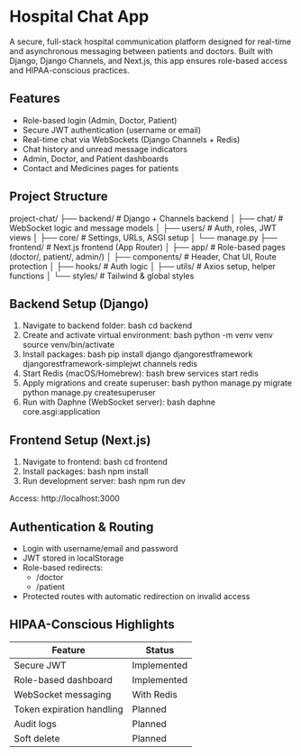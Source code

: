 # Hospital Chat App
A secure, full-stack hospital communication platform designed for real-time and asynchronous messaging between patients and doctors. Built with Django, Django Channels, and Next.js, this app ensures role-based access and HIPAA-conscious practices.

## Features
* Role-based login (Admin, Doctor, Patient)
* Secure JWT authentication (username or email)
* Real-time chat via WebSockets (Django Channels + Redis)
* Chat history and unread message indicators
* Admin, Doctor, and Patient dashboards
* Contact and Medicines pages for patients

## Project Structure

project-chat/
├── backend/                # Django + Channels backend
│   ├── chat/               # WebSocket logic and message models
│   ├── users/              # Auth, roles, JWT views
│   ├── core/               # Settings, URLs, ASGI setup
│   └── manage.py
├── frontend/               # Next.js frontend (App Router)
│   ├── app/                # Role-based pages (doctor/, patient/, admin/)
│   ├── components/         # Header, Chat UI, Route protection
│   ├── hooks/              # Auth logic
│   ├── utils/              # Axios setup, helper functions
│   └── styles/             # Tailwind & global styles

## Backend Setup (Django)
1. Navigate to backend folder:
   bash
   cd backend
2. Create and activate virtual environment:
   bash
   python -m venv venv
   source venv/bin/activate
3. Install packages:
   bash
   pip install django djangorestframework djangorestframework-simplejwt channels redis
4. Start Redis (macOS/Homebrew):
   bash
   brew services start redis
5. Apply migrations and create superuser:
   bash
   python manage.py migrate
   python manage.py createsuperuser
6. Run with Daphne (WebSocket server):
   bash
   daphne core.asgi:application

## Frontend Setup (Next.js)

1. Navigate to frontend:
   bash
   cd frontend
2. Install packages:
   bash
   npm install
3. Run development server:
   bash
   npm run dev

Access: http://localhost:3000

## Authentication & Routing
* Login with username/email and password
* JWT stored in localStorage
* Role-based redirects:
  - /doctor
  - /patient
* Protected routes with automatic redirection on invalid access

## HIPAA-Conscious Highlights

| Feature                   | Status       |
|---------------------------|--------------|
| Secure JWT                | Implemented
| Role-based dashboard      | Implemented
| WebSocket messaging       | With Redis
| Token expiration handling | Planned
| Audit logs                | Planned
| Soft delete               | Planned
